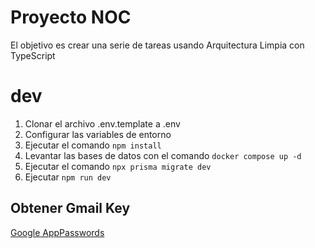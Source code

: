 # Proyecto NOC

El objetivo es crear una serie de tareas usando Arquitectura Limpia con TypeScript

# dev

1. Clonar el archivo .env.template a .env
2. Configurar las variables de entorno
3. Ejecutar el comando `npm install`
4. Levantar las bases de datos con el comando `docker compose up -d`
5. Ejecutar el comando `npx prisma migrate dev`
6. Ejecutar `npm run dev`

## Obtener Gmail Key

[Google AppPasswords](https://myaccount.google.com/u/0/apppasswords)
